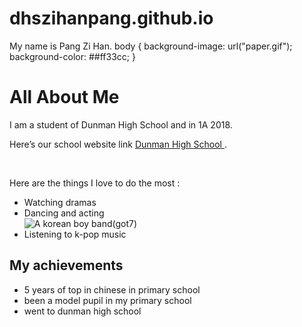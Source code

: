 # dhszihanpang.github.io
<html>
<head>
My name is Pang Zi Han.  
</head>
body {
  background-image: url("paper.gif");
   background-color: ##ff33cc;
  }
<h1>All About Me</h1>
<p>
I am a student of Dunman High School and in 1A 2018. </p>
<p>
Here’s our school website link <a href ="www.dhs.sg"> Dunman High School  </a>. </p>
<br>
<p>Here are the things I love to do the most : </p> 
<ul>
<li>Watching dramas</li>
<li>Dancing and acting</li>
<img src="https://uploads.disquscdn.com/images/1b2e2f0df7f973209bdd8b72a4b454d67f573c5f9b09e96e91a1c481d7e11016.jpg?w=800&h=1072" alt="A korean boy band(got7)">
<li>Listening to k-pop music</li>
  </ul>
  <h2>My achievements</h2>
  <ul>
    <li>5 years of top in chinese in primary school</li>
    <li>been a model pupil in my primary school</li>
    <li>went to dunman high school</li>
  </ul>
</body>
</html>
